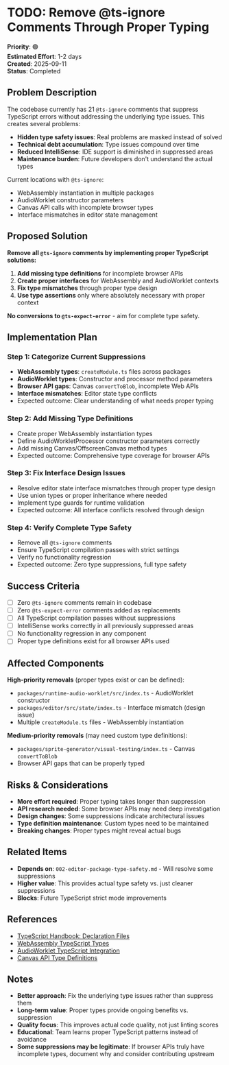 # TODO: Remove @ts-ignore Comments Through Proper Typing

**Priority**: 🟢  
**Estimated Effort**: 1-2 days  
**Created**: 2025-09-11  
**Status**: Completed  

## Problem Description

The codebase currently has 21 `@ts-ignore` comments that suppress TypeScript errors without addressing the underlying type issues. This creates several problems:

- **Hidden type safety issues**: Real problems are masked instead of solved
- **Technical debt accumulation**: Type issues compound over time
- **Reduced IntelliSense**: IDE support is diminished in suppressed areas
- **Maintenance burden**: Future developers don't understand the actual types

Current locations with `@ts-ignore`:
- WebAssembly instantiation in multiple packages
- AudioWorklet constructor parameters
- Canvas API calls with incomplete browser types
- Interface mismatches in editor state management

## Proposed Solution

**Remove all `@ts-ignore` comments by implementing proper TypeScript solutions:**

1. **Add missing type definitions** for incomplete browser APIs
2. **Create proper interfaces** for WebAssembly and AudioWorklet contexts
3. **Fix type mismatches** through proper type design
4. **Use type assertions** only where absolutely necessary with proper context

**No conversions to `@ts-expect-error`** - aim for complete type safety.

## Implementation Plan

### Step 1: Categorize Current Suppressions
- **WebAssembly types**: `createModule.ts` files across packages
- **AudioWorklet types**: Constructor and processor method parameters
- **Browser API gaps**: Canvas `convertToBlob`, incomplete Web APIs
- **Interface mismatches**: Editor state type conflicts
- Expected outcome: Clear understanding of what needs proper typing

### Step 2: Add Missing Type Definitions
- Create proper WebAssembly instantiation types
- Define AudioWorkletProcessor constructor parameters correctly
- Add missing Canvas/OffscreenCanvas method types
- Expected outcome: Comprehensive type coverage for browser APIs

### Step 3: Fix Interface Design Issues
- Resolve editor state interface mismatches through proper type design
- Use union types or proper inheritance where needed
- Implement type guards for runtime validation
- Expected outcome: All interface conflicts resolved through design

### Step 4: Verify Complete Type Safety
- Remove all `@ts-ignore` comments
- Ensure TypeScript compilation passes with strict settings
- Verify no functionality regression
- Expected outcome: Zero type suppressions, full type safety

## Success Criteria

- [ ] Zero `@ts-ignore` comments remain in codebase
- [ ] Zero `@ts-expect-error` comments added as replacements
- [ ] All TypeScript compilation passes without suppressions
- [ ] IntelliSense works correctly in all previously suppressed areas
- [ ] No functionality regression in any component
- [ ] Proper type definitions exist for all browser APIs used

## Affected Components

**High-priority removals** (proper types exist or can be defined):
- `packages/runtime-audio-worklet/src/index.ts` - AudioWorklet constructor
- `packages/editor/src/state/index.ts` - Interface mismatch (design issue)
- Multiple `createModule.ts` files - WebAssembly instantiation

**Medium-priority removals** (may need custom type definitions):
- `packages/sprite-generator/visual-testing/index.ts` - Canvas `convertToBlob`
- Browser API gaps that can be properly typed

## Risks & Considerations

- **More effort required**: Proper typing takes longer than suppression
- **API research needed**: Some browser APIs may need deep investigation
- **Design changes**: Some suppressions indicate architectural issues
- **Type definition maintenance**: Custom types need to be maintained
- **Breaking changes**: Proper types might reveal actual bugs

## Related Items

- **Depends on**: `002-editor-package-type-safety.md` - Will resolve some suppressions
- **Higher value**: This provides actual type safety vs. just cleaner suppressions
- **Blocks**: Future TypeScript strict mode improvements

## References

- [TypeScript Handbook: Declaration Files](https://www.typescriptlang.org/docs/handbook/declaration-files/introduction.html)
- [WebAssembly TypeScript Types](https://github.com/DefinitelyTyped/DefinitelyTyped/tree/master/types/webassembly-js-api)
- [AudioWorklet TypeScript Integration](https://github.com/microsoft/TypeScript/issues/28308)
- [Canvas API Type Definitions](https://github.com/microsoft/TypeScript/lib/lib.dom.d.ts)

## Notes

- **Better approach**: Fix the underlying type issues rather than suppress them
- **Long-term value**: Proper types provide ongoing benefits vs. suppression
- **Quality focus**: This improves actual code quality, not just linting scores
- **Educational**: Team learns proper TypeScript patterns instead of avoidance
- **Some suppressions may be legitimate**: If browser APIs truly have incomplete types, document why and consider contributing upstream 